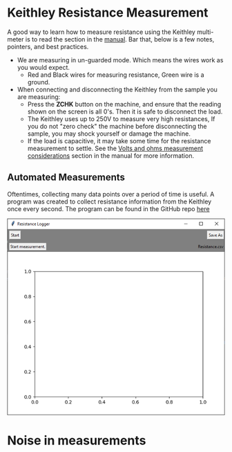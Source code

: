 # Keithley Resistance Measurement
A good way to learn how to measure resistance using the Keithley multi-meter is to read the section in the [manual](https://download.tek.com/manual/6514-901-01(D-May2003)(Instruction).pdf#%5B%7B%22num%22%3A656%2C%22gen%22%3A0%7D%2C%7B%22name%22%3A%22Fit%22%7D%5D). Bar that, below is a few notes, pointers, and best practices.

- We are measuring in un-guarded mode. Which means the wires work as you would expect.
  - Red and Black wires for measuring resistance, Green wire is a ground.
 - When connecting and disconnecting the Keithley from the sample you are measuring:
   - Press the **ZCHK** button on the machine, and ensure that the reading shown on the screen is all 0's. Then it is safe to disconnect the load.
   - The Keithley uses up to 250V to measure very high resistances, If you do not "zero check" the machine before disconnecting the sample, you may shock yourself or damage the machine.
   - If the load is capacitive, it may take some time for the resistance measurement to settle. See the [Volts and ohms measurement considerations](https://download.tek.com/manual/6514-901-01(D-May2003)(Instruction).pdf#%5B%7B%22num%22%3A716%2C%22gen%22%3A0%7D%2C%7B%22name%22%3A%22Fit%22%7D%5D) section in the manual for more information.
## Automated Measurements
Oftentimes, collecting many data points over a period of time is useful. A program was created to collect resistance information from the Keithley once every second. The program can be found in the GitHub repo [here]()

![image](.attachments/0aa650161dbbaceaab7a5a07498e4efb1562e2e5.png) 
# Noise in measurements
